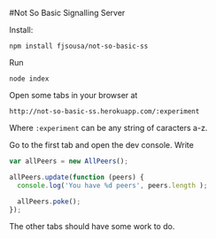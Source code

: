#Not So Basic Signalling Server

Install:

`npm install fjsousa/not-so-basic-ss`

Run

`node index`

Open some tabs in your browser at

```
http://not-so-basic-ss.herokuapp.com/:experiment
```

Where `:experiment` can be any string of caracters a-z.

Go to the first tab and open the dev console. Write

```javascript
var allPeers = new AllPeers();

allPeers.update(function (peers) {
  console.log('You have %d peers', peers.length );

  allPeers.poke();
});

```


The other tabs should have some work to do.